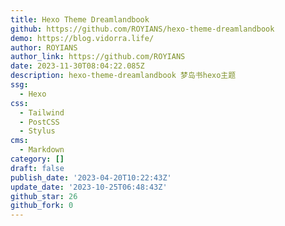 ```yaml
---
title: Hexo Theme Dreamlandbook
github: https://github.com/ROYIANS/hexo-theme-dreamlandbook
demo: https://blog.vidorra.life/
author: ROYIANS
author_link: https://github.com/ROYIANS
date: 2023-11-30T08:04:22.085Z
description: hexo-theme-dreamlandbook 梦岛书hexo主题
ssg:
  - Hexo
css:
  - Tailwind
  - PostCSS
  - Stylus
cms:
  - Markdown
category: []
draft: false
publish_date: '2023-04-20T10:22:43Z'
update_date: '2023-10-25T06:48:43Z'
github_star: 26
github_fork: 0
---
```

